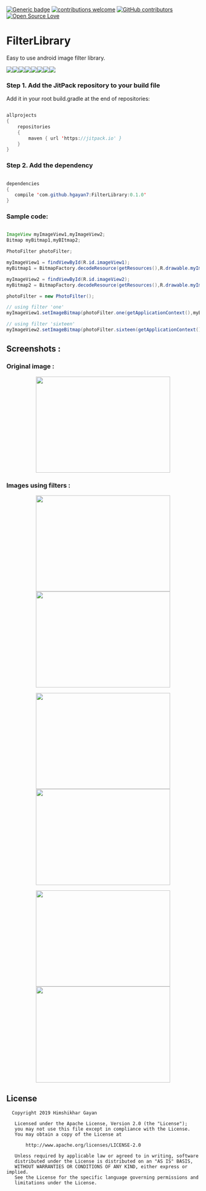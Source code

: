 [![Generic badge](https://img.shields.io/badge/Himshikhar-Gayan-RED.svg)](https://shields.io/)
[![contributions welcome](https://img.shields.io/badge/contributions-welcome-brightgreen.svg?style=flat)](https://github.com/hgayan7/FilterLibrary/issues)
[![GitHub contributors](https://img.shields.io/github/contributors/Naereen/StrapDown.js.svg)](https://github.com/hgayan7/FilterLibrary/graphs/contributors/)
[![Open Source Love](https://badges.frapsoft.com/os/v1/open-source.svg?v=103)](https://github.com/ellerbrock/open-source-badges/)

# FilterLibrary                        

Easy to use android image filter library.

[![](https://sourcerer.io/fame/hgayan7/hgayan7/FilterLibrary/images/0)](https://sourcerer.io/fame/hgayan7/hgayan7/FilterLibrary/links/0)[![](https://sourcerer.io/fame/hgayan7/hgayan7/FilterLibrary/images/1)](https://sourcerer.io/fame/hgayan7/hgayan7/FilterLibrary/links/1)[![](https://sourcerer.io/fame/hgayan7/hgayan7/FilterLibrary/images/2)](https://sourcerer.io/fame/hgayan7/hgayan7/FilterLibrary/links/2)[![](https://sourcerer.io/fame/hgayan7/hgayan7/FilterLibrary/images/3)](https://sourcerer.io/fame/hgayan7/hgayan7/FilterLibrary/links/3)[![](https://sourcerer.io/fame/hgayan7/hgayan7/FilterLibrary/images/4)](https://sourcerer.io/fame/hgayan7/hgayan7/FilterLibrary/links/4)[![](https://sourcerer.io/fame/hgayan7/hgayan7/FilterLibrary/images/5)](https://sourcerer.io/fame/hgayan7/hgayan7/FilterLibrary/links/5)[![](https://sourcerer.io/fame/hgayan7/hgayan7/FilterLibrary/images/6)](https://sourcerer.io/fame/hgayan7/hgayan7/FilterLibrary/links/6)[![](https://sourcerer.io/fame/hgayan7/hgayan7/FilterLibrary/images/7)](https://sourcerer.io/fame/hgayan7/hgayan7/FilterLibrary/links/7)

### Step 1. Add the JitPack repository to your build file

Add it in your root build.gradle at the end of repositories:
``` java

allprojects 
{
	repositories 
	{
		maven { url 'https://jitpack.io' }
	}
}
```

### Step 2. Add the dependency
 ``` java	
 
dependencies 
{
	compile 'com.github.hgayan7:FilterLibrary:0.1.0'
}
 ``` 
 
 ### Sample code:
  ``` java
  
  ImageView myImageView1,myImageView2;
  Bitmap myBitmap1,myBItmap2;
  
  PhotoFilter photoFilter;
  
  myImageView1 = findViewById(R.id.imageView1);
  myBitmap1 = BitmapFactory.decodeResource(getResources(),R.drawable.myImage1);
  
  myImageView2 = findViewById(R.id.imageView2);
  myBitmap2 = BitmapFactory.decodeResource(getResources(),R.drawable.myImage2);
  
  photoFilter = new PhotoFilter();
  
  // using filter 'one'
  myImageView1.setImageBitmap(photoFilter.one(getApplicationContext(),myBitmap1));
  
  // using filter 'sixteen'
  myImageView2.setImageBitmap(photoFilter.sixteen(getApplicationContext(),myBitmap2));
  
  ```
## Screenshots :

### Original image :


<p align="center">
  <img width="350" height="250" src="https://user-images.githubusercontent.com/29502161/50734591-55f82280-11c7-11e9-8fb9-0e1c544c73d8.jpeg">
</p>


### Images using filters :

<p align="center" >
  <img width="350" height="250" src="https://user-images.githubusercontent.com/29502161/50734598-6c05e300-11c7-11e9-82a9-321b043c38e4.jpeg" hspace="20">
  <img width="350" height="250" src="https://user-images.githubusercontent.com/29502161/50734599-6dcfa680-11c7-11e9-9b0d-b957a567610f.jpeg" hspace="20">	
</p>

<p align="center">
  <img width="350" height="250" src="https://user-images.githubusercontent.com/29502161/50734600-6f00d380-11c7-11e9-94cc-f8c8cfef3533.jpeg" hspace="20">
  <img width="350" height="250" src="https://user-images.githubusercontent.com/29502161/50734601-70320080-11c7-11e9-995a-db77b66a1012.jpeg" hspace="20">	
</p>

<p align="center">
  <img width="350" height="250" src="https://user-images.githubusercontent.com/29502161/50734604-732cf100-11c7-11e9-9fbd-1e55ddb5631e.jpeg" hspace="20">
  <img width="350" height="250" src="https://user-images.githubusercontent.com/29502161/50734603-71632d80-11c7-11e9-8cc5-c13b080a06dc.jpeg" hspace="20">	
</p>

## License

```
  Copyright 2019 Himshikhar Gayan

   Licensed under the Apache License, Version 2.0 (the "License");
   you may not use this file except in compliance with the License.
   You may obtain a copy of the License at

       http://www.apache.org/licenses/LICENSE-2.0

   Unless required by applicable law or agreed to in writing, software
   distributed under the License is distributed on an "AS IS" BASIS,
   WITHOUT WARRANTIES OR CONDITIONS OF ANY KIND, either express or implied.
   See the License for the specific language governing permissions and
   limitations under the License.
```

